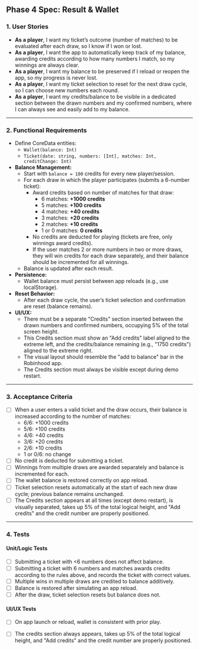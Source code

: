 
## Phase 4 Spec: Result & Wallet

### 1. User Stories

- **As a player**, I want my ticket’s outcome (number of matches) to be evaluated after each draw, so I know if I won or lost.
- **As a player**, I want the app to automatically keep track of my balance, awarding credits according to how many numbers I match, so my winnings are always clear.
- **As a player**, I want my balance to be preserved if I reload or reopen the app, so my progress is never lost.
- **As a player**, I want my ticket selection to reset for the next draw cycle, so I can choose new numbers each round.
- **As a player**, I want my credits/balance to be visible in a dedicated section between the drawn numbers and my confirmed numbers, where I can always see and easily add to my balance.

---

### 2. Functional Requirements

- Define CoreData entities:
  - `Wallet(balance: Int)`
  - `Ticket(date: string, numbers: [Int], matches: Int, creditChange: Int)`
- **Balance Management:**
  - Start with `balance = 100` credits for every new player/session.
  - For each draw in which the player participates (submits a 6-number ticket):
    - Award credits based on number of matches for that draw:
      - 6 matches: **+1000 credits**
      - 5 matches: **+100 credits**
      - 4 matches: **+40 credits**
      - 3 matches: **+20 credits**
      - 2 matches: **+10 credits**
      - 1 or 0 matches: **0 credits**
    - No credits are deducted for playing (tickets are free, only winnings award credits).
    - If the user matches 2 or more numbers in two or more draws, they will win credits for each draw separately, and their balance should be incremented for all winnings.
  - Balance is updated after each result.
- **Persistence:**
  - Wallet balance must persist between app reloads (e.g., use localStorage).
- **Reset Behavior:**
  - After each draw cycle, the user’s ticket selection and confirmation are reset (balance remains).
- **UI/UX:**
  - There must be a separate "Credits" section inserted between the drawn numbers and confirmed numbers, occupying 5% of the total screen height.
  - This Credits section must show an "Add credits" label aligned to the extreme left, and the credits/balance remaining (e.g., "1750 credits") aligned to the extreme right.
  - The visual layout should resemble the "add to balance" bar in the Robinhood app.
  - The Credits section must always be visible except during demo restart.

---

### 3. Acceptance Criteria

- [ ] When a user enters a valid ticket and the draw occurs, their balance is increased according to the number of matches:
    - 6/6: +1000 credits
    - 5/6: +100 credits
    - 4/6: +40 credits
    - 3/6: +20 credits
    - 2/6: +10 credits
    - 1 or 0/6: no change
- [ ] No credit is deducted for submitting a ticket.
- [ ] Winnings from multiple draws are awarded separately and balance is incremented for each.
- [ ] The wallet balance is restored correctly on app reload.
- [ ] Ticket selection resets automatically at the start of each new draw cycle; previous balance remains unchanged.
- [ ] The Credits section appears at all times (except demo restart), is visually separated, takes up 5% of the total logical height, and "Add credits" and the credit number are properly positioned.

---

### 4. Tests

#### Unit/Logic Tests

- [ ] Submitting a ticket with <6 numbers does not affect balance.
- [ ] Submitting a ticket with 6 numbers and matches awards credits according to the rules above, and records the ticket with correct values.
- [ ] Multiple wins in multiple draws are credited to balance additively.
- [ ] Balance is restored after simulating an app reload.
- [ ] After the draw, ticket selection resets but balance does not.

#### UI/UX Tests

- [ ] On app launch or reload, wallet is consistent with prior play.
- [ ] The credits section always appears, takes up 5% of the total logical height, and "Add credits" and the credit number are properly positioned.

